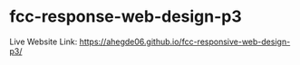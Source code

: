 # fcc-response-web-design-p3

Live Website Link: https://ahegde06.github.io/fcc-responsive-web-design-p3/
